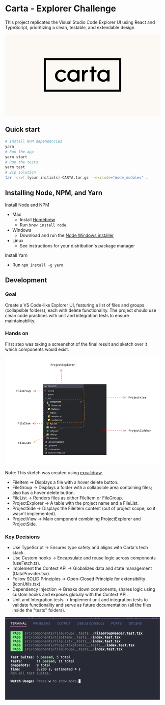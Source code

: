 # Carta - Explorer Challenge
This project replicates the Visual Studio Code Explorer UI using React and TypeScript, prioritizing a clean, testable, and extendable design.

<div align="center">
	<img src="src/assets/images/carta-wallpaper.png" />
</div>

## Quick start

```sh
# Install NPM dependencies
yarn
# Run the app
yarn start
# Run the tests
yarn test
# Zip solution
tar -czvf [your initials]-CARTA.tar.gz --exclude="node_modules" .
```

## Installing Node, NPM, and Yarn

Install Node and NPM

- Mac
  - Install [Homebrew](https://docs.brew.sh/Installation)
  - Run `brew install node`
- Windows
  - Download and run the [Node Windows installer](https://nodejs.org/en/download/)
- Linux
  - See instructions for your distribution's package manager

Install Yarn

- Run `npm install -g yarn`

## Development 
### Goal
Create a VS Code-like Explorer UI, featuring a list of files and groups (collapsible folders), each with delete functionality. The project should use clean code practices with unit and integration tests to ensure maintainability.

### Hands on
First step was taking a screenshot of the final result and sketch over it which components would exist.

<div align="center">
	<img src="src/assets/images/project-sketch.png" />
</div>

Note: This sketch was created using [excalidraw](https://excalidraw.com/).

- FileItem -> Displays a file with a hover delete button.
- FileGroup -> Displays a folder with a collapsible area containing files; also has a hover delete button.
- FileList -> Renders files as either FileItem or FileGroup.
- ProjectExplorer -> A table with the project name and a FileList.
- ProjectSide -> Displays the FileItem content (out of project scope, so it wasn't implemented).
- ProjectView -> Main component combining ProjectExplorer and ProjectSide.

### Key Decisions
- Use TypeScript -> Ensures type safety and aligns with Carta's tech stack.
- Use Custom hooks -> Encapsulate and reuse logic across components (useFetch.ts).
- Implement the Context API -> Globalizes data and state management (DataProvider.tsx).
- Follow SOLID Principles -> Open-Closed Principle for extensibility (iconUtils.tsx).
- Dependency Injection -> Breaks down components, shares logic using custom hooks and exposes globaly with the Context API.
- Unit and Integration tests -> Implement unit and integration tests to validate functionality and serve as future documentation (all the files inside the "tests" folders).

<div align="center">
	<img src="src/assets/images/tests.png" />
</div>
